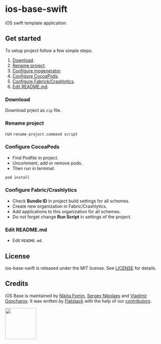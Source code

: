 # ios-base-swift

iOS swift template application.

## Get started

To setup project follow a few simple steps:
 1. [Download][1].
 2. [Rename project][2].
 3. [Configure mogenerator][3].
 4. [Configure CocoaPods][4].
 5. [Configure Fabrick/Crashlytics][5].
 6. [Edit README.md][6].

### Download
Download prject as `zip` file.

### Rename project
run `rename-project.command script`

### Configure CocoaPods
* Find Podfile in project.
* Uncomment, add or remove pods.
* Then run in terminal:

```sh
pod install
```

### Configure Fabric/Crashlytics
* Check **Bundle ID** in project build settings for all schemes.
* Create new organization in Fabric/Crashlytics.
* Add applications to this organization for all schemes.
* Do not forget change **Run Script** in settings of the project.

### Edit README.md
* Edit `README.md`.

## License
ios-base-swift is released under the MIT license. See [LICENSE][7] for details.

## Credits

iOS Base is maintained by [Nikita Fomin][8], [Sergey Nikolaev][9] and [Vladimir Goncharov][10].
It was written by [Flatstack][11] with the help of our
[contributors][12].

[<img src="http://www.flatstack.com/logo.svg" width="100"/>][13]

[1]:	#download
[2]:	#rename-project
[3]:	#configure-mogenerator
[4]:	#configure-cocoapods
[5]:	#configure-fabric-crashlytics
[6]:	#edit-readme-md
[7]:	LICENSE
[8]:	http://github.com/nikitafomin
[9]:	https://github.com/NikolaevSergey
[10]:	https://github.com/VladimirGoncharov
[11]:	http://www.flatstack.com
[12]:	http://github.com/fs/ios-base/contributors
[13]:	http://www.flatstack.com